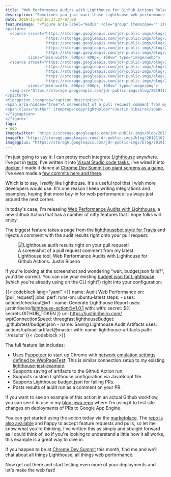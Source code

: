 ```yaml
---
title: "Web Performance Audits with Lighthouse for Github Actions Released"
description: "Sometimes you just want those Lighthouse web performance numbers to pop onto a pull request. With my latest Github Action, that is now a simple workflow step away."
date: 2019-11-02T16:37:27-07:00
featureimage: '<figure aria-label="media" role="group" itemscope="" itemprop="associatedMedia" itemtype="http://schema.org/ImageObject">
<picture>
  <source srcset="https://storage.googleapis.com/jdr-public-imgs/blog/20191102-github-action-lh-640.webp 640w,
                  https://storage.googleapis.com/jdr-public-imgs/blog/20191102-github-action-lh-800.webp 800w,
                  https://storage.googleapis.com/jdr-public-imgs/blog/20191102-github-action-lh-1024.webp 1024w,
                  https://storage.googleapis.com/jdr-public-imgs/blog/20191102-github-action-lh-1280.webp 1280w,
                  https://storage.googleapis.com/jdr-public-imgs/blog/20191102-github-action-lh-1600.webp 1600w"
          sizes="(min-width: 800px) 800px, 100vw" type="image/webp">
  <source srcset="https://storage.googleapis.com/jdr-public-imgs/blog/20191102-github-action-lh-640.png 640w,
                  https://storage.googleapis.com/jdr-public-imgs/blog/20191102-github-action-lh-800.png 800w,
                  https://storage.googleapis.com/jdr-public-imgs/blog/20191102-github-action-lh-1024.png 1024w,
                  https://storage.googleapis.com/jdr-public-imgs/blog/20191102-github-action-lh-1280.png 1280w,
                  https://storage.googleapis.com/jdr-public-imgs/blog/20191102-github-action-lh-1600.png 1600w"
          sizes="(min-width: 800px) 800px, 100vw" type="image/png">
  <img src="https://storage.googleapis.com/jdr-public-imgs/blog/20191102-github-action-lh-800.png" alt="Lighthouse audit results right on your pull request!">
</picture>
<figcaption itemprop="caption description">
<span aria-hidden="true">A screenshot of a pull request comment from my latest Lighthouse tool,  Web Performance Audits with Lighthouse for Github Actions.</span>
<span class="author" itemprop="copyrightHolder">Justin Ribeiro</span>
</figcaption>
</figure>'
tags:
- Web
imagetwitter: "https://storage.googleapis.com/jdr-public-imgs/blog/20191102-github-action-lh-800.png"
imagefb: "https://storage.googleapis.com/jdr-public-imgs/blog/20191102-github-action-lh-800.png"
imagegplus: "https://storage.googleapis.com/jdr-public-imgs/blog/20191102-github-action-lh-800.png"
---
```


I'm just going to say it: I can pretty much integrate [Lighthouse](https://github.com/GoogleChrome/lighthouse) anywhere. I've put in [tests](https://github.com/justinribeiro/lighthouse-jest-example), I've written it into [Visual Studio code tasks](https://justinribeiro.com/chronicle/2018/06/26/running-lighthouse-audits-in-vs-code-via-tasks/), I've wired it into [docker](https://hub.docker.com/r/justinribeiro/lighthouse/), I made it dance at [Chrome Dev Summit on giant screens as a game](https://stickmanventures.com/blog/2016/11/21/demonstrating-web-performance-at-chrome-dev-summit-2016/), I've even made a [few commits here and there](https://github.com/GoogleChrome/lighthouse/pulls?q=is%3Apr+author%3Ajustinribeiro+is%3Aclosed).

Which is to say, I _really_ like lighthouse. It's a useful tool that I wish more developers would use. It's one reason I keep writing integrations and examples, hoping that more buy-in for web performance is always just around the next corner.

In today's case, I'm releasing [Web Performance Audits with Lighthouse](https://github.com/marketplace/actions/web-performance-audits-with-lighthouse), a new Github Action that has a number of nifty features that I hope folks will enjoy.

The biggest feature takes a page from the [lighthousebot style for Travis](https://github.com/GoogleChromeLabs/lighthousebot) and injects a comment with the audit results right onto your pull request:

<figure aria-label="media" role="group" itemscope="" itemprop="associatedMedia" itemtype="http://schema.org/ImageObject">
<picture>
  <source srcset="https://storage.googleapis.com/jdr-public-imgs/blog/20191102-github-action-lh-640.webp 640w,
                  https://storage.googleapis.com/jdr-public-imgs/blog/20191102-github-action-lh-800.webp 800w,
                  https://storage.googleapis.com/jdr-public-imgs/blog/20191102-github-action-lh-1024.webp 1024w,
                  https://storage.googleapis.com/jdr-public-imgs/blog/20191102-github-action-lh-1280.webp 1280w,
                  https://storage.googleapis.com/jdr-public-imgs/blog/20191102-github-action-lh-1600.webp 1600w"
          sizes="(min-width: 800px) 800px, 100vw" type="image/webp">
  <source srcset="https://storage.googleapis.com/jdr-public-imgs/blog/20191102-github-action-lh-640.png 640w,
                  https://storage.googleapis.com/jdr-public-imgs/blog/20191102-github-action-lh-800.png 800w,
                  https://storage.googleapis.com/jdr-public-imgs/blog/20191102-github-action-lh-1024.png 1024w,
                  https://storage.googleapis.com/jdr-public-imgs/blog/20191102-github-action-lh-1280.png 1280w,
                  https://storage.googleapis.com/jdr-public-imgs/blog/20191102-github-action-lh-1600.png 1600w"
          sizes="(min-width: 800px) 800px, 100vw" type="image/png">
  <img src="https://storage.googleapis.com/jdr-public-imgs/blog/20191102-github-action-lh-800.png" alt="Lighthouse audit results right on your pull request!">
</picture>
<figcaption itemprop="caption description">
<span aria-hidden="true">A screenshot of a pull request comment from my latest Lighthouse tool,  Web Performance Audits with Lighthouse for Github Actions.</span>
<span class="author" itemprop="copyrightHolder">Justin Ribeiro</span>
</figcaption>
</figure>

If you're looking at the screenshot and wondering "wait, budget.json fails?", you'd be correct. You can use your existing [budget.json for Lighthouse](https://developers.google.com/web/tools/lighthouse/audits/budgets) (which you're already using on the CLI right?) right into your configuration:

{{< codeblock lang="yaml" >}}
name: Audit Web Performance
on: [pull_request]
jobs:
  perf:
    runs-on: ubuntu-latest
    steps:
      - uses: actions/checkout@v1
      - name: Generate Lighthouse Report
        uses: justinribeiro/lighthouse-action@v1.0.1
        with:
        with:
          secret: ${{ secrets.GITHUB_TOKEN }}
          url: https://justinribeiro.com/
          wptConnectionSpeed: threegfast
          lighthouseBudget: .github/test/budget.json
      - name: Saving Lighthouse Audit Artifacts
        uses: actions/upload-artifact@master
        with:
          name: lighthouse-artifacts
          path: './results'
{{< /codeblock >}}

The full feature list includes:

- Uses [Puppeteer](https://github.com/GoogleChrome/puppeteer) to start up Chrome with [network emulation settings defined by WebPageTest](https://github.com/WPO-Foundation/webpagetest/blob/master/www/settings/connectivity.ini.sample). This is similar connection setup to my existing [lighthouse-jest-example](https://github.com/justinribeiro/lighthouse-jest-example).
- Supports saving of artifacts to the Github Action run.
- Supports custom Lighthouse configuration via JavaScript file.
- Supports Lighthouse budget.json for failing PRs.
- Posts results of audit run as a comment on your PR.

If you want to see an example of this action in an actual Github workflow, you can see it in use in my [blog-pwa repo](https://github.com/justinribeiro/blog-pwa/blob/master/.github/workflows/main.yml) where I'm using it to test site changes on deployments of PRs to Google App Engine.

You can get started using the action today via the [marketplace](https://github.com/marketplace/actions/web-performance-audits-with-lighthouse). The [repo is also available](https://github.com/justinribeiro/lighthouse-action) and happy to accept feature requests and pulls, so let me know what you're thinking. I've written this as simply and straight forward as I could think of, so if you're looking to understand a little how it all works, this example is a great way to dive in.

If you happen to be at [Chrome Dev Summit](https://developer.chrome.com/devsummit/) this month, find me and we'll chat about all things Lighthouse, all things web performance.

Now get out there and start testing even more of your deployments and let's make the web fast!
